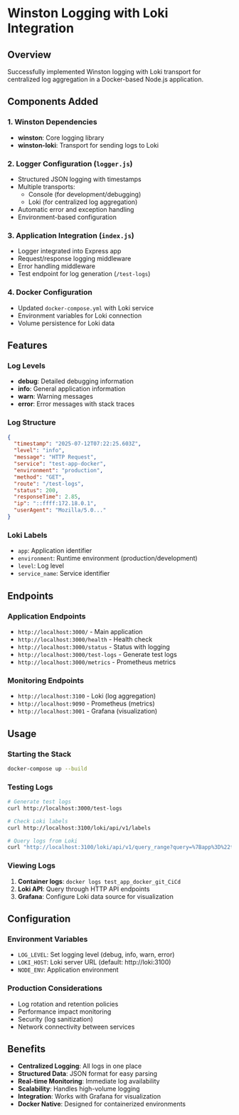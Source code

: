 # Winston Logging with Loki Integration

## Overview
Successfully implemented Winston logging with Loki transport for centralized log aggregation in a Docker-based Node.js application.

## Components Added

### 1. Winston Dependencies
- **winston**: Core logging library
- **winston-loki**: Transport for sending logs to Loki

### 2. Logger Configuration (`logger.js`)
- Structured JSON logging with timestamps
- Multiple transports:
  - Console (for development/debugging)
  - Loki (for centralized log aggregation)
- Automatic error and exception handling
- Environment-based configuration

### 3. Application Integration (`index.js`)
- Logger integrated into Express app
- Request/response logging middleware
- Error handling middleware
- Test endpoint for log generation (`/test-logs`)

### 4. Docker Configuration
- Updated `docker-compose.yml` with Loki service
- Environment variables for Loki connection
- Volume persistence for Loki data

## Features

### Log Levels
- **debug**: Detailed debugging information
- **info**: General application information
- **warn**: Warning messages
- **error**: Error messages with stack traces

### Log Structure
```json
{
  "timestamp": "2025-07-12T07:22:25.603Z",
  "level": "info",
  "message": "HTTP Request",
  "service": "test-app-docker",
  "environment": "production",
  "method": "GET",
  "route": "/test-logs",
  "status": 200,
  "responseTime": 2.85,
  "ip": "::ffff:172.18.0.1",
  "userAgent": "Mozilla/5.0..."
}
```

### Loki Labels
- `app`: Application identifier
- `environment`: Runtime environment (production/development)
- `level`: Log level
- `service_name`: Service identifier

## Endpoints

### Application Endpoints
- `http://localhost:3000/` - Main application
- `http://localhost:3000/health` - Health check
- `http://localhost:3000/status` - Status with logging
- `http://localhost:3000/test-logs` - Generate test logs
- `http://localhost:3000/metrics` - Prometheus metrics

### Monitoring Endpoints
- `http://localhost:3100` - Loki (log aggregation)
- `http://localhost:9090` - Prometheus (metrics)
- `http://localhost:3001` - Grafana (visualization)

## Usage

### Starting the Stack
```bash
docker-compose up --build
```

### Testing Logs
```bash
# Generate test logs
curl http://localhost:3000/test-logs

# Check Loki labels
curl http://localhost:3100/loki/api/v1/labels

# Query logs from Loki
curl "http://localhost:3100/loki/api/v1/query_range?query=%7Bapp%3D%22test-app-docker%22%7D&start=1673528400000000000&end=1673532000000000000"
```

### Viewing Logs
1. **Container logs**: `docker logs test_app_docker_git_CiCd`
2. **Loki API**: Query through HTTP API endpoints
3. **Grafana**: Configure Loki data source for visualization

## Configuration

### Environment Variables
- `LOG_LEVEL`: Set logging level (debug, info, warn, error)
- `LOKI_HOST`: Loki server URL (default: http://loki:3100)
- `NODE_ENV`: Application environment

### Production Considerations
- Log rotation and retention policies
- Performance impact monitoring
- Security (log sanitization)
- Network connectivity between services

## Benefits
- **Centralized Logging**: All logs in one place
- **Structured Data**: JSON format for easy parsing
- **Real-time Monitoring**: Immediate log availability
- **Scalability**: Handles high-volume logging
- **Integration**: Works with Grafana for visualization
- **Docker Native**: Designed for containerized environments
